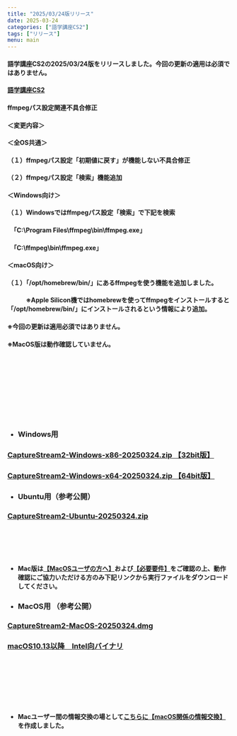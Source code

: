 ```yaml
---
title: "2025/03/24版リリース"
date: 2025-03-24
categories: ["語学講座CS2"]
tags: ["リリース"]
menu: main
---
```

#### 語学講座CS2の2025/03/24版をリリースしました。今回の更新の適用は必須ではありません。
####                
#### [語学講座CS2](https://csreviser.github.io/CaptureStream2/)
####  
####  ffmpegパス設定関連不具合修正

#### ＜変更内容＞　　　
#### ＜全OS共通＞
#### （１）ffmpegパス設定「初期値に戻す」が機能しない不具合修正
#### （２）ffmpegパス設定「検索」機能追加
#### 
#### ＜Windows向け＞
#### （１）Windowsではffmpegパス設定「検索」で下記を検索
#### 　「C:\Program Files\ffmpeg\bin\ffmpeg.exe」
#### 　「C:\ffmpeg\bin\ffmpeg.exe」
#### 
#### ＜macOS向け＞
#### （１）「/opt/homebrew/bin/」にあるffmpegを使う機能を追加しました。
#### 　　　※Apple Silicon機ではhomebrewを使ってffmpegをインストールすると「/opt/homebrew/bin/」にインストールされるという情報により追加。
#### 
#### ※今回の更新は適用必須ではありません。
#### ※MacOS版は動作確認していません。
####  　　　  
####  　　　  
####  　　　  
####  　
* ### Windows用
### [CaptureStream2-Windows-x86-20250324.zip 【32bit版】](https://github.com/CSReviser/CaptureStream2/releases/download/20250324/CaptureStream2-Windows-x86-20250324.zip)
### [CaptureStream2-Windows-x64-20250324.zip 【64bit版】](https://github.com/CSReviser/CaptureStream2/releases/download/20250324/CaptureStream2-Windows-x64-20250324.zip) 　　　　　　　　　　　　　　　　　　

* ### Ubuntu用（参考公開）     
### [CaptureStream2-Ubuntu-20250324.zip](https://github.com/CSReviser/CaptureStream2/releases/download/20250324/CaptureStream2-Ubuntu-20250324.zip)
####  　　　  
####  
####  　　　  
####  

* **Mac版は[【MacOSユーザの方へ】](https://csreviser.github.io/CaptureStream2/macos)および[【必要要件】](https://csreviser.github.io/CaptureStream2/requirements)をご確認の上、動作確認にご協力いただける方のみ下記リンクから実行ファイルをダウンロードしてください。**  
* ### MacOS用 （参考公開）  
### [CaptureStream2-MacOS-20250324.dmg](https://github.com/CSReviser/CaptureStream2/releases/download/20250324/CaptureStream2-MacOS-20250324.dmg)
### [macOS10.13以降　Intel向バイナリ](https://github.com/CSReviser/CaptureStream2/releases/download/20250324/CaptureStream2-MacOS-qt5-Intel-20250324.dmg)
####  　　　  
####  　　　  
####  　　　  
  * **Macユーザー間の情報交換の場として[こちらに【macOS関係の情報交換】](https://github.com/CSReviser/CaptureStream2/discussions/24)を作成しました。**
####  　　
####  　　　  
####  　　　  
####  
